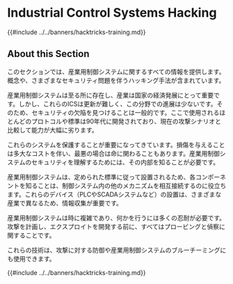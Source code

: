 # Industrial Control Systems Hacking

{{#include ../../banners/hacktricks-training.md}}

## About this Section

このセクションでは、産業用制御システムに関するすべての情報を提供します。概念や、さまざまなセキュリティ問題を伴うハッキング手法が含まれています。

産業用制御システムは至る所に存在し、産業は国家の経済発展にとって重要です。しかし、これらのICSは更新が難しく、この分野での進展は少ないです。そのため、セキュリティの欠陥を見つけることは一般的です。ここで使用されるほとんどのプロトコルや標準は90年代に開発されており、現在の攻撃シナリオと比較して能力が大幅に劣ります。

これらのシステムを保護することが重要になってきています。損傷を与えることは多大なコストを伴い、最悪の場合は命に関わることもあります。産業用制御システムのセキュリティを理解するためには、その内部を知ることが必要です。

産業用制御システムは、定められた標準に従って設置されるため、各コンポーネントを知ることは、制御システム内の他のメカニズムを相互接続するのに役立ちます。これらのデバイス（PLCやSCADAシステムなど）の設置は、さまざまな産業で異なるため、情報収集が重要です。

産業用制御システムは時に複雑であり、何かを行うには多くの忍耐が必要です。攻撃を計画し、エクスプロイトを開発する前に、すべてはプロービングと偵察に関することです。

これらの技術は、攻撃に対する防御や産業用制御システムのブルーチーミングにも使用できます。

{{#include ../../banners/hacktricks-training.md}}
